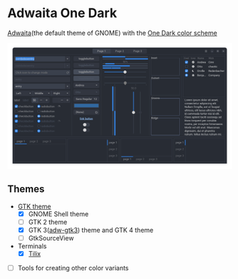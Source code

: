 # Adwaita One Dark

[Adwaita](https://gitlab.gnome.org/GNOME/libadwaita/-/tree/main/src/stylesheet)(the default theme of GNOME) with the [One Dark color scheme](https://github.com/Binaryify/OneDark-Pro/blob/master/themes/OneDark-Pro.json)

![gtk-3.0](./screenshots/gtk-3.0.png)

## Themes

- [GTK theme](gtk/README.md)
  - [x] GNOME Shell theme
  - [ ] GTK 2 theme
  - [x] GTK 3([adw-gtk3](https://github.com/lassekongo83/adw-gtk3)) theme and GTK 4 theme
  - [ ] GtkSourceView
- Terminals
  - [x] [Tilix](terminals/src/tilix/README.md)
- [ ] Tools for creating other color variants
